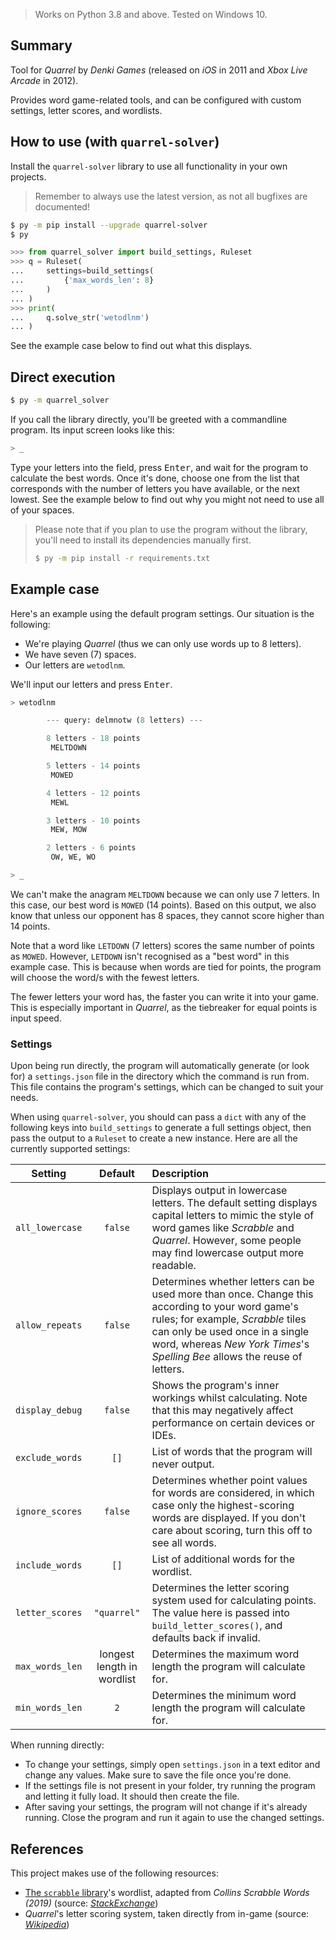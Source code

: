 > Works on Python 3.8 and above. Tested on Windows 10.

## Summary

Tool for *Quarrel* by *Denki Games* (released on *iOS* in 2011 and *Xbox Live Arcade* in 2012).

Provides word game-related tools, and can be configured with custom settings, letter scores, and wordlists.

## How to use (with `quarrel-solver`)

Install the `quarrel-solver` library to use all functionality in your own projects.

> Remember to always use the latest version, as not all bugfixes are documented!

```sh
$ py -m pip install --upgrade quarrel-solver
$ py
```

```py
>>> from quarrel_solver import build_settings, Ruleset
>>> q = Ruleset(
...     settings=build_settings(
...         {'max_words_len': 8}
...     )
... )
>>> print(
...     q.solve_str('wetodlnm')
... )
```

See the example case below to find out what this displays.

## Direct execution

```sh
$ py -m quarrel_solver
```

If you call the library directly, you'll be greeted with a commandline program. Its input screen looks like this:

```py
> _
```

Type your letters into the field, press <kbd>Enter</kbd>, and wait for the program to calculate the best words. Once it's done, choose one from the list that corresponds with the number of letters you have available, or the next lowest. See the example below to find out why you might not need to use all of your spaces.

> Please note that if you plan to use the program without the library, you'll need to install its dependencies manually first.
>
> ```sh
> $ py -m pip install -r requirements.txt
> ```

## Example case

Here's an example using the default program settings. Our situation is the following:

- We're playing *Quarrel* (thus we can only use words up to 8 letters).
- We have seven (7) spaces.
- Our letters are `wetodlnm`.

We'll input our letters and press <kbd>Enter</kbd>.

```py
> wetodlnm

        --- query: delmnotw (8 letters) ---

        8 letters - 18 points
         MELTDOWN

        5 letters - 14 points
         MOWED

        4 letters - 12 points
         MEWL

        3 letters - 10 points
         MEW, MOW

        2 letters - 6 points
         OW, WE, WO

> _
```

We can't make the anagram `MELTDOWN` because we can only use 7 letters. In this case, our best word is `MOWED` (14 points). Based on this output, we also know that unless our opponent has 8 spaces, they cannot score higher than 14 points.

Note that a word like `LETDOWN` (7 letters) scores the same number of points as `MOWED`. However, `LETDOWN` isn't recognised as a "best word" in this example case. This is because when words are tied for points, the program will choose the word/s with the fewest letters.

The fewer letters your word has, the faster you can write it into your game. This is especially important in *Quarrel*, as the tiebreaker for equal points is input speed.

### Settings

Upon being run directly, the program will automatically generate (or look for) a `settings.json` file in the directory which the command is run from. This file contains the program's settings, which can be changed to suit your needs.

When using `quarrel-solver`, you should can pass a `dict` with any of the following keys into `build_settings` to generate a full settings object, then pass the output to a `Ruleset` to create a new instance. Here are all the currently supported settings:

| Setting | Default | Description |
|:-:|:-:|:--|
| `all_lowercase` | `false`| Displays output in lowercase letters. The default setting displays capital letters to mimic the style of word games like *Scrabble* and *Quarrel*. However, some people may find lowercase output more readable. |
| `allow_repeats` | `false` | Determines whether letters can be used more than once. Change this according to your word game's rules; for example, *Scrabble* tiles can only be used once in a single word, whereas *New York Times*'s *Spelling Bee* allows the reuse of letters. |
| `display_debug` | `false` | Shows the program's inner workings whilst calculating. Note that this may negatively affect performance on certain devices or IDEs. |
| `exclude_words` | `[]` | List of words that the program will never output. |
| `ignore_scores` | `false` | Determines whether point values for words are considered, in which case only the highest-scoring words are displayed. If you don't care about scoring, turn this off to see all words. |
| `include_words` | `[]` | List of additional words for the wordlist. |
| `letter_scores` | `"quarrel"` | Determines the letter scoring system used for calculating points. The value here is passed into `build_letter_scores()`, and defaults back if invalid. |
| `max_words_len` | longest length in wordlist | Determines the maximum word length the program will calculate for. |
| `min_words_len` | `2` | Determines the minimum word length the program will calculate for. |

When running directly:

- To change your settings, simply open `settings.json` in a text editor and change any values. Make sure to save the file once you're done.
- If the settings file is not present in your folder, try running the program and letting it fully load. It should then create the file.
- After saving your settings, the program will not change if it's already running. Close the program and run it again to use the changed settings.

## References

This project makes use of the following resources:

- [The `scrabble` library](https://github.com/benjamincrom/scrabble)'s wordlist, adapted from *Collins Scrabble Words (2019)* (source: [*StackExchange*](https://boardgames.stackexchange.com/a/38386))
- *Quarrel*'s letter scoring system, taken directly from in-game (source: [*Wikipedia*](https://en.wikipedia.org/wiki/Quarrel_(video_game)#Scoring))
